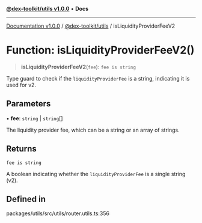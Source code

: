 [**@dex-toolkit/utils v1.0.0**](../README.md) • **Docs**

***

[Documentation v1.0.0](../../../packages.md) / [@dex-toolkit/utils](../README.md) / isLiquidityProviderFeeV2

# Function: isLiquidityProviderFeeV2()

> **isLiquidityProviderFeeV2**(`fee`): `fee is string`

Type guard to check if the `liquidityProviderFee` is a string, indicating it is used for v2.

## Parameters

• **fee**: `string` \| `string`[]

The liquidity provider fee, which can be a string or an array of strings.

## Returns

`fee is string`

A boolean indicating whether the `liquidityProviderFee` is a single string (v2).

## Defined in

packages/utils/src/utils/router.utils.ts:356
